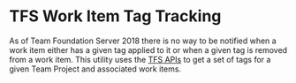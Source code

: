# TFS Work Item Tag Tracking

As of Team Foundation Server 2018 there is no way to be notified when a work item either has a given tag applied to it or when a given tag is removed from a work item. This utility uses the [TFS APIs](https://www.visualstudio.com/en-us/docs/integrate/api/overview) to get a set of tags for a given Team Project and associated work items.  